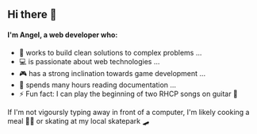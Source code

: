 ## Hi there 👋 

#### I'm Angel, a web developer who:

- 🦾 works to build clean solutions to complex problems ...
- 💻 is passionate about web technologies ...
- 🎮 has a strong inclination towards game development ...
- 📖 spends many hours reading documentation ...
- ⚡ Fun fact: I can play the beginning of two RHCP songs on guitar 😤


If I'm not vigoursly typing away in front of a computer, I'm likely cooking a meal 👨‍🍳 or skating at my local skatepark 🛹


<!--
**spankyed/spankyed** is a ✨ _special_ ✨ repository because its `README.md` (this file) appears on your GitHub profile.
Here are some ideas to get you started:

- 🔭 I’m currently working on ...
- 🌱 I’m currently learning ...
- 👯 I’m looking to collaborate on ...
- 🤔 I’m looking for help with ...
- 💬 Ask me about ...
- 📫 How to reach me: ...
- 😄 Pronouns: ...
-->
